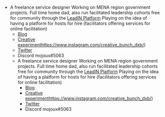 - A freelance service designer Working on MENA region government projects. Full time home dad, also run facilitated leadership cohorts free for community through the [LeadIN Platform](https://www.lead-in.co) Playing on the idea of having a platform for hosts for hire (facilitators offering services for online facilitation)
    - [Blog](https://moemusings.com/)  
    - [Creative experiment]()https://www.instagram.com/creative_bunch_dxb/)
    - [Twitter](https://twitter.com/moedothmuse) 
    - Discord mojoux#5063
    - A freelance service designer Working on MENA region government projects. Full time home dad, also run facilitated leadership cohorts free for community through the [LeadIN Platform](https://www.lead-in.co) Playing on the idea of having a platform for hosts for hire (facilitators offering services for online facilitation)
        - [Blog](https://moemusings.com/)  
        - [Creative experiment]()https://www.instagram.com/creative_bunch_dxb/)
        - [Twitter](https://twitter.com/moedothmuse) 
        - Discord mojoux#5063
